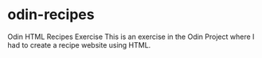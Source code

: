 # odin-recipes
Odin HTML Recipes Exercise
This is an exercise in the Odin Project where I had to create a recipe website using HTML. 